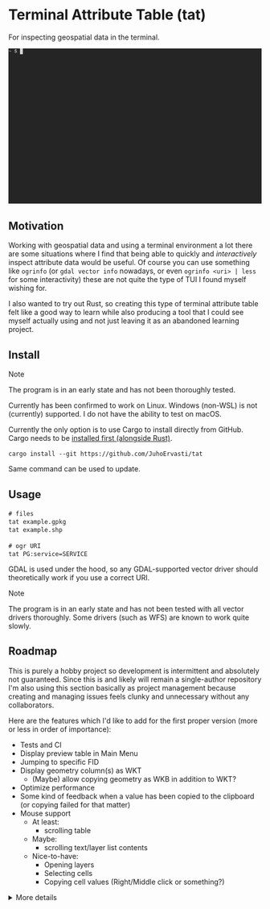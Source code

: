 # Terminal Attribute Table (tat)

For inspecting geospatial data in the terminal.

![](img/demo.gif)

## Motivation

Working with geospatial data and using a terminal environment a lot there are some situations
where I find that being able to quickly and _interactively_ inspect attribute data would be useful.
Of course you can use something like `ogrinfo` (or `gdal vector info` nowadays, or even
`ogrinfo <uri> | less` for some interactivity) these are not quite the type of TUI I found myself
wishing for.

I also wanted to try out Rust, so creating this type of terminal attribute table felt like a good
way to learn while also producing a tool that I could see myself actually using and not just leaving
it as an abandoned learning project.

## Install

> [!NOTE]
> The program is in an early state and has not been thoroughly tested.

Currently has been confirmed to work on Linux. Windows (non-WSL) is not (currently) supported.
I do not have the ability to test on macOS.

Currently the only option is to use Cargo to install directly from GitHub.
Cargo needs to be [installed first (alongside Rust)](https://doc.rust-lang.org/cargo/getting-started/installation.html).

```shell
cargo install --git https://github.com/JuhoErvasti/tat
```

Same command can be used to update.

## Usage

```shell
# files
tat example.gpkg
tat example.shp

# ogr URI
tat PG:service=SERVICE
```

GDAL is used under the hood, so any GDAL-supported vector driver should theoretically work if
you use a correct URI.

> [!NOTE]
> The program is in an early state and has not been tested with all vector drivers thoroughly.
> Some drivers (such as WFS) are known to work quite slowly.

## Roadmap

This is purely a hobby project so development is intermittent and absolutely not guaranteed.
Since this is and likely will remain a single-author repository I'm also using this section
basically as project management because creating and managing issues feels clunky and unnecessary
without any collaborators.

Here are the features which I'd like to add for the first proper version (more or less in order of importance):

- Tests and CI
- Display preview table in Main Menu
- Jumping to specific FID
- Display geometry column(s) as WKT
  - (Maybe) allow copying geometry as WKB in addition to WKT?
- Optimize performance
- Some kind of feedback when a value has been copied to the clipboard (or copying failed for that matter)
- Mouse support
  - At least:
    - scrolling table
  - Maybe:
    - scrolling text/layer list contents
  - Nice-to-have:
    - Opening layers
    - Selecting cells
    - Copying cell values (Right/Middle click or something?)

<details>
<summary>More details</summary>
<details>
<summary>Completed</summary>

- Fix issues with some layers not opening in the table
- Improve performance on large layers (only render what can be seen)
  - Improve performance on opening large layers
- Fit columns differently so not all are crammed into the table, instead allow browsing them
- Show FID in table
  - Fix issue with the bottom-most rows not showing
- Fix issue when attempting navigation on an empty layer
- Fix issue "Error browsing database for PostGIS Raster tables" when attempting to open with PostGIS driver
- Fix weird issue with shapefile not being correctly read and (probably?) stderr output from gdal being printed all over the place
  - The worst of it is fixed by setting an error handler for gdal, which currently does nothing special. This is obviously not the best solution,
  maybe we collect the errors and add a pop-up widget to show a log of them or something like that?
- Show scrollbars for the layer list and the table
  - Also a scrollbar for the columns. Or some other visual indicator when not every column is shown
- Allow copying value from cell
- Allow inspecting long attributes better, maybe in a pop-up
- Allow browsing the dataset / layerinfo blocks if the text overflows
- Distinguish the "Feature" column more clearly
- Visual polish
</details>

Wontfix:
- ~~(Maybe) jumping to specific cell?~~
  - I figure there's really no clean solution for this that would be actually convenient


Following are features which I've thought of but aren't very high in priority.

Maybe (nice-to-haves):
- Some support for looking at raster metadata (not displaying raster itself, similar to `gdalinfo`)?
- Ability to select a whole feature in the attribute table
  - (Maybe) allow selecting multiple features?
  - (Maybe) copy it/them as GeoJSON/GML(?)
- Allow exporting dataset as a GeoPackage
  - (Maybe) as any ogr-supported driver
  - (Maybe) allow selecting which layers are exported
  - (Maybe) if selecting features are implemented, export only those features

Unlikely:
- Raster attribute tables
- Some way of displaying geometries as other whan WKT/WKB
  - Probably best bet would be to render the geometry as a temporary image and display it with using [viuer](https://github.com/atanunq/viuer)
  - However, this would be a significant undertaking and the actual utility of it is fairly minimal
  - But it would be pretty cool

Extremely unlikely:
- Editing of any kind, the main impetus for developing this tool is to just inspect data
</details>
